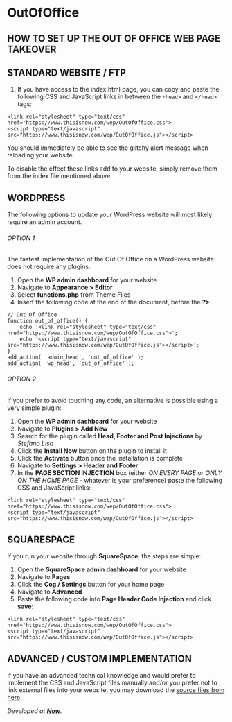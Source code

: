 # OutOfOffice

## HOW TO SET UP THE OUT OF OFFICE WEB PAGE TAKEOVER

## STANDARD WEBSITE / FTP

1. If you have access to the index.html page, you can copy and paste the following CSS and JavaScript links in between the `<head>` and `</head>` tags:
```
<link rel="stylesheet" type="text/css" href="https://www.thisisnow.com/wep/OutOfOffice.css">
<script type="text/javascript" src="https://www.thisisnow.com/wep/OutOfOffice.js"></script>
```
You should immediately be able to see the glitchy alert message when reloading your website.

To disable the effect these links add to your website, simply remove them from the index file mentioned above.


## WORDPRESS

The following options to update your WordPress website will most likely require an admin account.

###### OPTION 1

The fastest implementation of the Out Of Office on a WordPress website does not require any plugins:

1. Open the **WP admin dashboard** for your website
2. Navigate to **Appearance > Editor**
3. Select **functions.php** from Theme Files
4. Insert the following code at the end of the document, before the **?>**
```
// Out Of Office
function out_of_office() {
	echo '<link rel="stylesheet" type="text/css" href="https://www.thisisnow.com/wep/OutOfOffice.css">';
	echo '<script type="text/javascript" src="https://www.thisisnow.com/wep/OutOfOffice.js"></script>';
}
add_action( 'admin_head', 'out_of_office' );
add_action( 'wp_head', 'out_of_office' );
```
###### OPTION 2

If you prefer to avoid touching any code, an alternative is possible using a very simple plugin:

1. Open the **WP admin dashboard** for your website
2. Navigate to **Plugins > Add New**
3. Search for the plugin called **Head, Footer and Post Injections** by _Stefano Lisa_
4. Click the **Install Now** button on the plugin to install it
5. Click the **Activate** button once the installation is complete
6. Navigate to **Settings > Header and Footer**
7. In the **<HEAD> PAGE SECTION INJECTION** box (either _ON EVERY PAGE_ or _ONLY ON THE HOME PAGE_ - whatever is your preference) paste the following CSS and JavaScript links:
```
<link rel="stylesheet" type="text/css" href="https://www.thisisnow.com/wep/OutOfOffice.css">
<script type="text/javascript" src="https://www.thisisnow.com/wep/OutOfOffice.js"></script>
```

## SQUARESPACE

If you run your website through **SquareSpace**, the steps are simple:

1. Open the **SquareSpace admin dashboard** for your website
2. Navigate to **Pages**
3. Click the **Cog / Settings** button for your home page
4. Navigate to **Advanced**
5. Paste the following code into **Page Header Code Injection** and click **save**:
```
<link rel="stylesheet" type="text/css" href="https://www.thisisnow.com/wep/OutOfOffice.css">
<script type="text/javascript" src="https://www.thisisnow.com/wep/OutOfOffice.js"></script>
```

## ADVANCED / CUSTOM IMPLEMENTATION

If you have an advanced technical knowledge and would prefer to implement the CSS and JavaScript files manually and/or you prefer not to link external files into your website, you may download the [source files from here](https://www.thisisnow.com/wep/OutOfOffice.zip).

_Developed at [**Now**](https://www.thisisnow.com/)._

